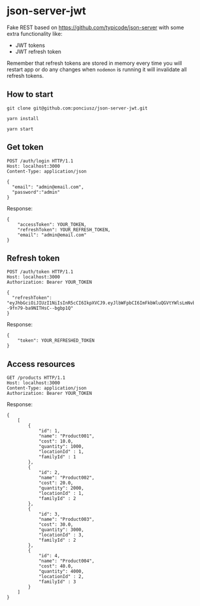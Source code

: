 # json-server-jwt

Fake REST based on https://github.com/typicode/json-server with some extra functionality like:

- JWT tokens
- JWT refresh token

Remember that refresh tokens are stored in memory every time you will restart app or do any changes when `nodemon` is running it will invalidate all refresh tokens.

## How to start


`git clone git@github.com:ponciusz/json-server-jwt.git`

`yarn install`

`yarn start`

## Get token

```
POST /auth/login HTTP/1.1
Host: localhost:3000
Content-Type: application/json

{
  "email": "admin@email.com",
  "password":"admin"
}
```
Response:
```
{
    "accessToken": YOUR_TOKEN,
    "refreshToken": YOUR_REFRESH_TOKEN,
    "email": "admin@email.com"
}
```

## Refresh token
```
POST /auth/token HTTP/1.1
Host: localhost:3000
Authorization: Bearer YOUR_TOKEN

{
  "refreshToken": "eyJhbGciOiJIUzI1NiIsInR5cCI6IkpXVCJ9.eyJlbWFpbCI6ImFkbWluQGVtYWlsLmNvbSIsInBhc3N3b3JkIjoiYWRtaW4iLCJpYXQiOjE1NDA4MzA2NDQsImV4cCI6MTU0MDkxNzA0NH0.REaPgw8nRlYZIaMFZ0--9fn79-ba9NITHsC--bgbp1Q"
}
```
Response:
```
{
    "token": YOUR_REFRESHED_TOKEN
}
```

## Access resources
```
GET /products HTTP/1.1
Host: localhost:3000
Content-Type: application/json
Authorization: Bearer YOUR_TOKEN
```
Response:
```
{
    [
        {
            "id": 1,
            "name": "Product001",
            "cost": 10.0,
            "quantity": 1000,
            "locationId" : 1,
            "familyId" : 1
        },
        {
            "id": 2,
            "name": "Product002",
            "cost": 20.0,
            "quantity": 2000,
            "locationId" : 1,
            "familyId" : 2
        },   
        {
            "id": 3,
            "name": "Product003",
            "cost": 30.0,
            "quantity": 3000,
            "locationId" : 3,
            "familyId" : 2     
        },
        {
            "id": 4,
            "name": "Product004",
            "cost": 40.0,
            "quantity": 4000,
            "locationId" : 2,
            "familyId" : 3
        }
    ]
}
```